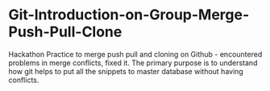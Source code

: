 # Git-Introduction-on-Group-Merge-Push-Pull-Clone

Hackathon Practice to merge push pull and cloning on Github - encountered problems in merge conflicts, fixed it.
The primary purpose is to understand how git helps to put all the snippets to master database without having conflicts.
